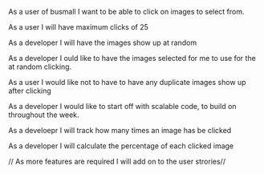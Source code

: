 

As a user of busmall I want to be able to click on images to select from.

As a user I will have maximum clicks of 25

As a developer I will have the images show up at random

As a developer I ould like to have the images selected for me to use for the at random clicking.

As a user I would like not to have to have any duplicate images show up after clicking

As a developer I would like to start off with scalable code, to build on throughout the week.

As a develoepr I will track how many times an image has be clicked

As a developer I will calculate the percentage of each clicked image

// As more features are required I will add on to the user strories//




